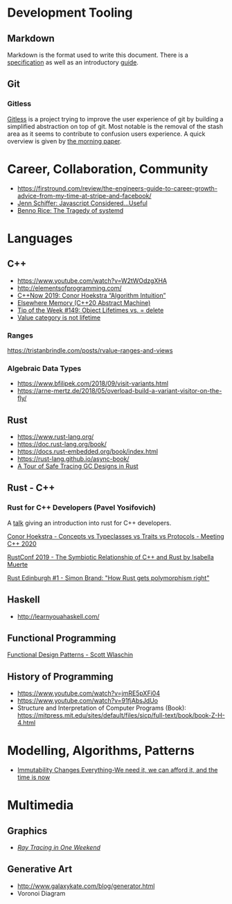 # Development Tooling
## Markdown
Markdown is the format used to write this document. There is a [specification][1] as well as an introductory [guide][2].

[1]: https://spec.commonmark.org/
[2]: https://www.markdownguide.org/

## Git
### Gitless
[Gitless][3] is a project trying to improve the user experience of git by building a simplified abstraction on top of git. Most notable is the removal of the stash area as it seems to contribute to confusion users experience. A quick overview is given by [the morning paper][4].

[3]: https://gitless.com/
[4]: https://blog.acolyer.org/2016/10/24/whats-wrong-with-git-a-conceptual-design-analysis/


# Career, Collaboration, Community
- https://firstround.com/review/the-engineers-guide-to-career-growth-advice-from-my-time-at-stripe-and-facebook/
- [Jenn Schiffer: Javascript Considered...Useful](https://www.youtube.com/watch?v=ylF7ZR-b7Rk)
- [Benno Rice: The Tragedy of systemd](https://www.youtube.com/watch?v=o_AIw9bGogo)


# Languages
## C++
- https://www.youtube.com/watch?v=W2tWOdzgXHA
- http://elementsofprogramming.com/
- [C++Now 2019: Conor Hoekstra “Algorithm Intuition”](https://www.youtube.com/watch?v=48gV1SNm3WA)
- [Elsewhere Memory (C++20 Abstract Machine)](https://www.youtube.com/watch?v=Djw6aY0VhwI)
- [Tip of the Week #149: Object Lifetimes vs. = delete](https://abseil.io/tips/149)
- [Value category is not lifetime](https://quuxplusone.github.io/blog/2019/03/11/value-category-is-not-lifetime/)

### Ranges
https://tristanbrindle.com/posts/rvalue-ranges-and-views

### Algebraic Data Types
- https://www.bfilipek.com/2018/09/visit-variants.html
- https://arne-mertz.de/2018/05/overload-build-a-variant-visitor-on-the-fly/


## Rust
- https://www.rust-lang.org/
- https://doc.rust-lang.org/book/
- https://docs.rust-embedded.org/book/index.html
- https://rust-lang.github.io/async-book/
- [A Tour of Safe Tracing GC Designs in Rust](https://manishearth.github.io/blog/2021/04/05/a-tour-of-safe-tracing-gc-designs-in-rust/)

## Rust - C++
### Rust for C++ Developers (Pavel Yosifovich)
A [talk](https://www.youtube.com/watch?v=k7nAtrwPhR8) giving an introduction into rust for C++ developers.

[Conor Hoekstra - Concepts vs Typeclasses vs Traits vs Protocols - Meeting C++ 2020](https://www.youtube.com/watch?v=Qh7QdG5RK9E)

[RustConf 2019 - The Symbiotic Relationship of C++ and Rust by Isabella Muerte](https://www.youtube.com/watch?v=YZomx3Jt4Xs)

[Rust Edinburgh #1 - Simon Brand: "How Rust gets polymorphism right"](https://www.youtube.com/watch?v=VSlBhAOLtFA)

## Haskell
- http://learnyouahaskell.com/

## Functional Programming
[Functional Design Patterns - Scott Wlaschin](https://www.youtube.com/watch?v=srQt1NAHYC0)

## History of Programming
- https://www.youtube.com/watch?v=jmRE5pXFi04
- https://www.youtube.com/watch?v=91fjAbsJdUo
- Structure and Interpretation of Computer Programs (Book): https://mitpress.mit.edu/sites/default/files/sicp/full-text/book/book-Z-H-4.html

# Modelling, Algorithms, Patterns
- [Immutability Changes Everything-We need it, we can afford it, and the time is now](https://queue.acm.org/detail.cfm?id=2884038)

# Multimedia
## Graphics
- [_Ray Tracing in One Weekend_](https://raytracing.github.io/books/RayTracingInOneWeekend.html)

## Generative Art
- http://www.galaxykate.com/blog/generator.html
- Voronoi Diagram